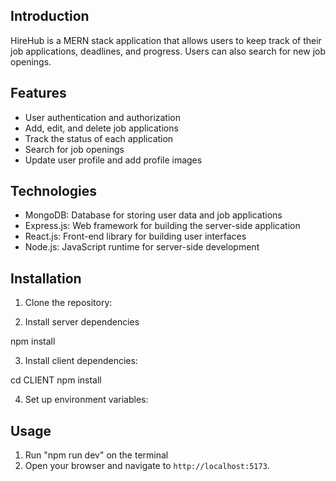 ## Introduction

HireHub is a MERN stack application that allows users to keep track of their job applications, deadlines, and progress. Users can also search for new job openings.

## Features

- User authentication and authorization
- Add, edit, and delete job applications
- Track the status of each application
- Search for job openings
- Update user profile and add profile images

## Technologies

- MongoDB: Database for storing user data and job applications
- Express.js: Web framework for building the server-side application
- React.js: Front-end library for building user interfaces
- Node.js: JavaScript runtime for server-side development

## Installation

1. Clone the repository:

2. Install server dependencies
  
  npm install

3. Install client dependencies:

  cd CLIENT
  npm install

4. Set up environment variables:

## Usage

1. Run "npm run dev" on the terminal
2. Open your browser and navigate to `http://localhost:5173`.
